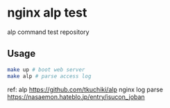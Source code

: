 # nginx alp test

alp command test repository

## Usage

```sh
make up # boot web server
make alp # parse access log
```

ref:
alp
https://github.com/tkuchiki/alp
nginx log parse
https://nasaemon.hateblo.jp/entry/isucon_joban
